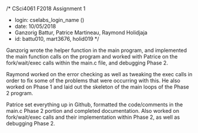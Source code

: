 /* CSci4061 F2018 Assignment 1
* login: cselabs_login_name ()
* date: 10/05/2018
* Ganzorig Battur, Patrice Martineau, Raymond Holidjaja
* id: battu010, mart3676, holid019 */

Ganzorig wrote the helper function in the main program, and implemented the main function calls on the program and worked with Patrice on the fork/wait/exec calls within the main.c file, and debugging Phase 2. 

Raymond worked on the error checking as well as tweaking the exec calls in order to fix some of the problems that were occurring with this. He also worked on Phase 1 and laid out the skeleton of the main loops of the Phase 2 program.

Patrice set everything up in Github, formatted the code/comments in the main.c Phase 2 portion and completed documentation. Also worked on fork/wait/exec calls and their implementation within Phase 2, as well as debugging Phase 2.
